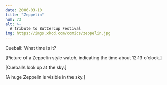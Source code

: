 ```yaml
---
date: 2006-03-10
title: "Zeppelin"
num: 73
alt: >-
  A tribute to Buttercup Festival
img: https://imgs.xkcd.com/comics/zeppelin.jpg
---
```

Cueball: What time is it?

[Picture of a Zeppelin style watch, indicating the time about 12:13 o'clock.]

[Cueballs look up at the sky.]

[A huge Zeppelin is visible in the sky.]